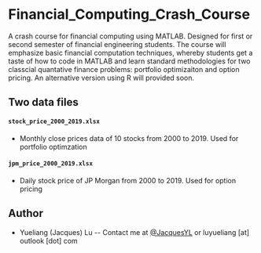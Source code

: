 # Financial_Computing_Crash_Course

A crash course for financial computing using MATLAB. Designed for first or second semester of financial engineering students. The course will emphasize basic financial computation techniques, whereby students get a taste of how to code in MATLAB and learn standard methodologies for two classcial quantative finance problems: portfolio optimizaiton and option pricing. An alternative version using R will provided soon.

## Two data files

#### `stock_price_2000_2019.xlsx`

* Monthly close prices data of 10 stocks from 2000 to 2019. Used for portfolio optimzation

#### `jpm_price_2000_2019.xlsx`

* Daily stock price of JP Morgan from 2000 to 2019. Used for option pricing 

## Author

* Yueliang (Jacques) Lu -- Contact me at 
[@JacquesYL](https://github.com/JacquesYL) or luyueliang [at] outlook [dot] com
